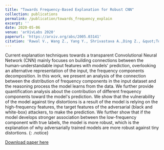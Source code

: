 ```yaml
---
title: "Towards Frequency-Based Explanation for Robust CNN"
collection: publications
permalink: /publication/towards_frequency_explain
excerpt: ''
date: 2020-05-06
venue: 'arXivLabs 2020'
paperurl: 'https://arxiv.org/abs/2005.03141'
citation: 'Rawal V., Wang Z., Yang Y., Shrivastava A.,Ding Z., &quot;Towards Frequency-Based Explanation for Robust CNN&quot; '
---
```

Current explanation techniques towards a transparent Convolutional Neural Network (CNN) mainly focuses on building connections between the human-understandable input features with models' prediction, overlooking an alternative representation of the input, the frequency components decomposition. In this work, we present an analysis of the connection between the distribution of frequency components in the input dataset and the reasoning process the model learns from the data. We further provide quantification analysis about the contribution of different frequency components toward the model's prediction. We show that the vulnerability of the model against tiny distortions is a result of the model is relying on the high-frequency features, the target features of the adversarial (black and white-box) attackers, to make the prediction. We further show that if the model develops stronger association between the low-frequency component with true labels, the model is more robust, which is the explanation of why adversarially trained models are more robust against tiny distortions.
{: .notice}

[Download paper here](../files/publications/towards_frequency_explain.pdf)
